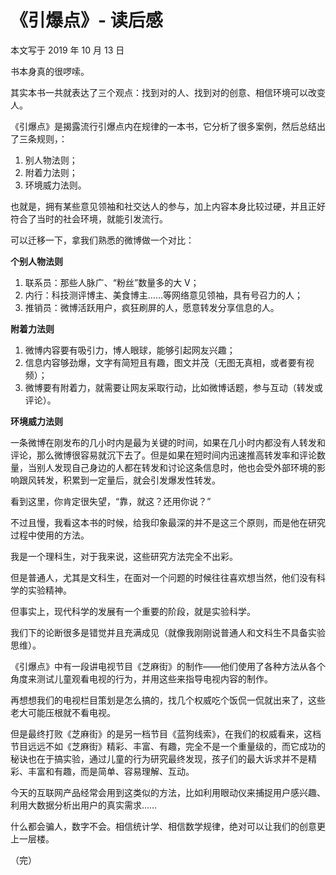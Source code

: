 # 《引爆点》- 读后感

本文写于 2019 年 10 月 13 日

书本身真的很啰嗦。

其实本书一共就表达了三个观点：找到对的人、找到对的创意、相信环境可以改变人。

《引爆点》是揭露流行引爆点内在规律的一本书，它分析了很多案例，然后总结出了三条规则，：

1. 别人物法则；
2. 附着力法则；
3. 环境威力法则。

也就是，拥有某些意见领袖和社交达人的参与，加上内容本身比较过硬，并且正好符合了当时的社会环境，就能引发流行。

可以迁移一下，拿我们熟悉的微博做一个对比：

**个别人物法则**

1. 联系员：那些人脉广、“粉丝”数量多的大 V；
2. 内行：科技测评博主、美食博主……等网络意见领袖，具有号召力的人；
3. 推销员：微博活跃用户，疯狂刷屏的人，愿意转发分享信息的人。

**附着力法则**

1. 微博内容要有吸引力，博人眼球，能够引起网友兴趣；
2. 信息内容够劲爆，文字有简短且有趣，图文并茂（无图无真相，或者要有视频）；
3. 微博要有附着力，就需要让网友采取行动，比如微博话题，参与互动（转发或评论）。

**环境威力法则**

一条微博在刚发布的几小时内是最为关键的时间，如果在几小时内都没有人转发和评论，那么微博很容易就沉下去了。但是如果在短时间内迅速推高转发率和评论数量，当别人发现自己身边的人都在转发和讨论这条信息时，他也会受外部环境的影响跟风转发，积累到一定量后，就会引发爆发性转发。

看到这里，你肯定很失望，“靠，就这？还用你说？”

不过且慢，我看这本书的时候，给我印象最深的并不是这三个原则，而是他在研究过程中使用的方法。

我是一个理科生，对于我来说，这些研究方法完全不出彩。

但是普通人，尤其是文科生，在面对一个问题的时候往往喜欢想当然，他们没有科学的实验精神。

但事实上，现代科学的发展有一个重要的阶段，就是实验科学。

我们下的论断很多是错觉并且充满成见（就像我刚刚说普通人和文科生不具备实验思维）。

《引爆点》中有一段讲电视节目《芝麻街》的制作——他们使用了各种方法从各个角度来测试儿童观看电视的行为，并用这些来指导电视内容的制作。

再想想我们的电视栏目策划是怎么搞的，找几个权威吃个饭侃一侃就出来了，这些老大可能压根就不看电视。

但是最终打败《芝麻街》的是另一档节目《蓝狗线索》，在我们的权威看来，这档节目远远不如《芝麻街》精彩、丰富、有趣，完全不是一个重量级的，而它成功的秘诀也在于搞实验，通过儿童的行为研究最终发现，孩子们的最大诉求并不是精彩、丰富和有趣，而是简单、容易理解、互动。

今天的互联网产品经常会用到这类似的方法，比如利用眼动仪来捕捉用户感兴趣、利用大数据分析出用户的真实需求……

什么都会骗人，数字不会。相信统计学、相信数学规律，绝对可以让我们的创意更上一层楼。

（完）
